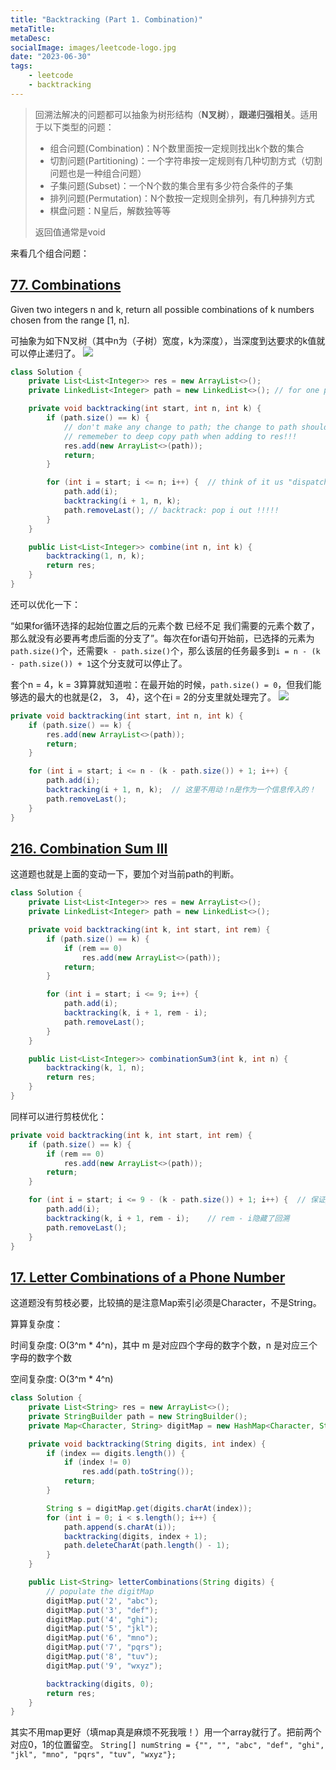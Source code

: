 ```yaml
---
title: "Backtracking (Part 1. Combination)"
metaTitle:
metaDesc:
socialImage: images/leetcode-logo.jpg
date: "2023-06-30"
tags:
    - leetcode
    - backtracking
---
```


>回溯法解决的问题都可以抽象为树形结构（**N叉树**），**跟递归强相关**。适用于以下类型的问题：
>- 组合问题(Combination)：N个数里面按一定规则找出k个数的集合
>- 切割问题(Partitioning)：一个字符串按一定规则有几种切割方式（切割问题也是一种组合问题）
>- 子集问题(Subset)：一个N个数的集合里有多少符合条件的子集 
>- 排列问题(Permutation)：N个数按一定规则全排列，有几种排列方式
>- 棋盘问题：N皇后，解数独等等
>
>返回值通常是void

来看几个组合问题：


## [77. Combinations](https://leetcode.com/problems/combinations/)

Given two integers n and k, return all possible combinations of k numbers chosen from the range [1, n].

可抽象为如下N叉树（其中n为（子树）宽度，k为深度），当深度到达要求的k值就可以停止递归了。
![](https://code-thinking-1253855093.file.myqcloud.com/pics/20201123195223940.png)

```java
class Solution {
    private List<List<Integer>> res = new ArrayList<>();
    private LinkedList<Integer> path = new LinkedList<>(); // for one piece of result. use LINKEDLIST so that we can do removeLast()

    private void backtracking(int start, int n, int k) {
        if (path.size() == k) {
            // don't make any change to path; the change to path should be done when backtracking (in the for loop)
            // rememeber to deep copy path when adding to res!!!
            res.add(new ArrayList<>(path));
            return;
        }

        for (int i = start; i <= n; i++) {  // think of it us "dispatching" remaining tasks to each subtree
            path.add(i);
            backtracking(i + 1, n, k);
            path.removeLast(); // backtrack: pop i out !!!!!
        }
    }

    public List<List<Integer>> combine(int n, int k) {
        backtracking(1, n, k);
        return res;
    }
}
```

还可以优化一下：

“如果for循环选择的起始位置之后的元素个数 已经不足 我们需要的元素个数了，那么就没有必要再考虑后面的分支了”。每次在for语句开始前，已选择的元素为`path.size()`个，还需要`k - path.size()`个，那么该层的任务最多到`i = n - (k - path.size()) + 1`这个分支就可以停止了。

套个n = 4，k = 3算算就知道啦：在最开始的时候，`path.size() = 0`，但我们能够选的最大的也就是{2， 3， 4}，这个在i = 2的分支里就处理完了。
![](https://code-thinking-1253855093.file.myqcloud.com/pics/20210130194335207-20230310134409532.png)

```java
private void backtracking(int start, int n, int k) {
    if (path.size() == k) {
        res.add(new ArrayList<>(path));
        return;
    }

    for (int i = start; i <= n - (k - path.size()) + 1; i++) {  
        path.add(i);
        backtracking(i + 1, n, k);  // 这里不用动！n是作为一个信息传入的！
        path.removeLast(); 
    }
}
```


## [216. Combination Sum III](https://leetcode.com/problems/combination-sum-iii)
这道题也就是上面的变动一下，要加个对当前path的判断。
```java
class Solution {
    private List<List<Integer>> res = new ArrayList<>();
    private LinkedList<Integer> path = new LinkedList<>();

    private void backtracking(int k, int start, int rem) {
        if (path.size() == k) {
            if (rem == 0)
                res.add(new ArrayList<>(path));
            return;
        }

        for (int i = start; i <= 9; i++) {
            path.add(i);
            backtracking(k, i + 1, rem - i);
            path.removeLast();
        }
    }

    public List<List<Integer>> combinationSum3(int k, int n) {
        backtracking(k, 1, n);
        return res;
    }
}
```

同样可以进行剪枝优化：
```java
private void backtracking(int k, int start, int rem) {
    if (path.size() == k) {
        if (rem == 0)
            res.add(new ArrayList<>(path));
        return;
    }

    for (int i = start; i <= 9 - (k - path.size()) + 1; i++) {  // 保证path size不会超过k
        path.add(i);
        backtracking(k, i + 1, rem - i);    // rem - i隐藏了回溯
        path.removeLast();
    }
}
```


## [17. Letter Combinations of a Phone Number](https://leetcode.com/problems/letter-combinations-of-a-phone-number)
这道题没有剪枝必要，比较搞的是注意Map索引必须是Character，不是String。

算算复杂度：

时间复杂度: O(3^m * 4^n)，其中 m 是对应四个字母的数字个数，n 是对应三个字母的数字个数

空间复杂度: O(3^m * 4^n)
```java
class Solution {
    private List<String> res = new ArrayList<>();
    private StringBuilder path = new StringBuilder();
    private Map<Character, String> digitMap = new HashMap<Character, String>();

    private void backtracking(String digits, int index) {
        if (index == digits.length()) {
            if (index != 0)
                res.add(path.toString());
            return;
        }

        String s = digitMap.get(digits.charAt(index));
        for (int i = 0; i < s.length(); i++) {
            path.append(s.charAt(i));
            backtracking(digits, index + 1);
            path.deleteCharAt(path.length() - 1);
        }
    }

    public List<String> letterCombinations(String digits) {
        // populate the digitMap
        digitMap.put('2', "abc");
        digitMap.put('3', "def");
        digitMap.put('4', "ghi");
        digitMap.put('5', "jkl");
        digitMap.put('6', "mno");
        digitMap.put('7', "pqrs");
        digitMap.put('8', "tuv");
        digitMap.put('9', "wxyz");

        backtracking(digits, 0);
        return res;
    }
}
```

其实不用map更好（填map真是麻烦不死我哦！）用一个array就行了。把前两个对应0，1的位置留空。
`String[] numString = {"", "", "abc", "def", "ghi", "jkl", "mno", "pqrs", "tuv", "wxyz"};`